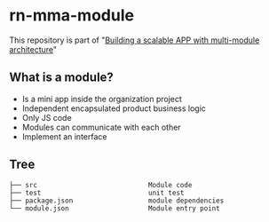# rn-mma-module

This repository is part of "[Building a scalable APP with multi-module architecture](https://github.com/G33N/rn-mma-app)"

## What is a module?
* Is a mini app inside the organization project
* Independent encapsulated product business logic
* Only JS code
* Modules can communicate with each other
* Implement an interface


## Tree

```
├── src                            Module code
├── test                           unit test
├── package.json                   module dependencies
└── module.json                    Module entry point
```
